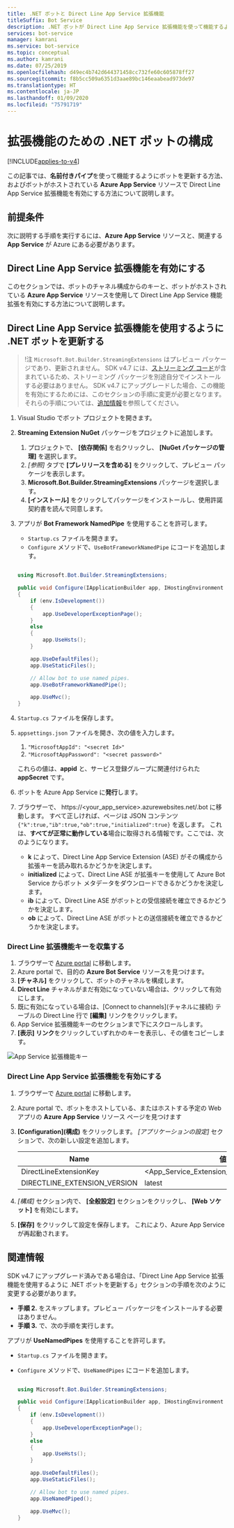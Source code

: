 ```yaml
---
title: .NET ボットと Direct Line App Service 拡張機能
titleSuffix: Bot Service
description: .NET ボットが Direct Line App Service 拡張機能を使って機能するようにする
services: bot-service
manager: kamrani
ms.service: bot-service
ms.topic: conceptual
ms.author: kamrani
ms.date: 07/25/2019
ms.openlocfilehash: d49ec4b742d644371458cc732fe60c605878ff27
ms.sourcegitcommit: f8b5cc509a6351d3aae89bc146eaabead973de97
ms.translationtype: HT
ms.contentlocale: ja-JP
ms.lasthandoff: 01/09/2020
ms.locfileid: "75791719"
---
```

# <a name="configure-net-bot-for-extension"></a>拡張機能のための .NET ボットの構成

[!INCLUDE[applies-to-v4](includes/applies-to.md)]

この記事では、**名前付きパイプ**を使って機能するようにボットを更新する方法、およびボットがホストされている **Azure App Service** リソースで Direct Line App Service 拡張機能を有効にする方法について説明します。  

## <a name="prerequisites"></a>前提条件

次に説明する手順を実行するには、**Azure App Service** リソースと、関連する **App Service** が Azure にある必要があります。

## <a name="enable-direct-line-app-service-extension"></a>Direct Line App Service 拡張機能を有効にする

このセクションでは、ボットのチャネル構成からのキーと、ボットがホストされている **Azure App Service** リソースを使用して Direct Line App Service 機能拡張を有効にする方法について説明します。

## <a name="update-net-bot-to-use-direct-line-app-service-extension"></a>Direct Line App Service 拡張機能を使用するように .NET ボットを更新する

>!注 `Microsoft.Bot.Builder.StreamingExtensions` はプレビュー パッケージであり、更新されません。 SDK v4.7 には、[ストリーミング コード](https://github.com/microsoft/botbuilder-dotnet/tree/master/libraries/Microsoft.Bot.Builder/Streaming)が含まれているため、ストリーミング パッケージを別途自分でインストールする必要はありません。 SDK v4.7 にアップグレードした場合、この機能を有効にするためには、このセクションの手順に変更が必要となります。それらの手順については、[追加情報](bot-service-channel-directline-extension-net-bot.md#additional-information)を参照してください。 

1. Visual Studio でボット プロジェクトを開きます。
2. **Streaming Extension NuGet** パッケージをプロジェクトに追加します。
    1. プロジェクトで、 **[依存関係]** を右クリックし、 **[NuGet パッケージの管理]** を選択します。
    2. *[参照]* タブで **[プレリリースを含める]** をクリックして、プレビュー パッケージを表示します。
    3. **Microsoft.Bot.Builder.StreamingExtensions** パッケージを選択します。
    4. **[インストール]** をクリックしてパッケージをインストールし、使用許諾契約書を読んで同意します。 
3. アプリが **Bot Framework NamedPipe** を使用することを許可します。
    - `Startup.cs` ファイルを開きます。
    - ``Configure`` メソッドで、``UseBotFrameworkNamedPipe`` にコードを追加します。

    ```csharp

    using Microsoft.Bot.Builder.StreamingExtensions;

    public void Configure(IApplicationBuilder app, IHostingEnvironment env)
    {
        if (env.IsDevelopment())
        {
            app.UseDeveloperExceptionPage();
        }
        else
        {
            app.UseHsts();
        }

        app.UseDefaultFiles();
        app.UseStaticFiles();

        // Allow bot to use named pipes.
        app.UseBotFrameworkNamedPipe();

        app.UseMvc();
    }
    ```

4. `Startup.cs` ファイルを保存します。
5. `appsettings.json` ファイルを開き、次の値を入力します。
    1. `"MicrosoftAppId": "<secret Id>"`
    2. `"MicrosoftAppPassword": "<secret password>"`

    これらの値は、**appid** と、サービス登録グループに関連付けられた **appSecret** です。

6. ボットを Azure App Service に**発行**します。
7. ブラウザーで、 https://<your_app_service>.azurewebsites.net/.bot に移動します。 すべて正しければ、ページは JSON コンテンツ `{"k":true,"ib":true,"ob":true,"initialized":true}` を返します。 これは、**すべてが正常に動作している**場合に取得される情報です。ここでは、次のようになります。

    - **k** によって、Direct Line App Service Extension (ASE) がその構成から拡張キーを読み取れるかどうかを決定します。 
    - **initialized** によって、Direct Line ASE が拡張キーを使用して Azure Bot Service からボット メタデータをダウンロードできるかどうかを決定します。
    - **ib** によって、Direct Line ASE がボットとの受信接続を確立できるかどうかを決定します。
    - **ob** によって、Direct Line ASE がボットとの送信接続を確立できるかどうかを決定します。 


### <a name="gather-your-direct-line-extension-keys"></a>Direct Line 拡張機能キーを収集する

1. ブラウザーで [Azure portal](https://portal.azure.com/) に移動します。
1. Azure portal で、目的の **Azure Bot Service** リソースを見つけます。
1. **[チャネル]** をクリックして、ボットのチャネルを構成します。
1. **Direct Line** チャネルがまだ有効になっていない場合は、クリックして有効にします。 
1. 既に有効になっている場合は、[Connect to channels]\(チャネルに接続\) テーブルの Direct Line 行で **[編集]** リンクをクリックします。
1. App Service 拡張機能キーのセクションまで下にスクロールします。 
1. **[表示] リンク**をクリックしていずれかのキーを表示し、その値をコピーします。

![App Service 拡張機能キー](./media/channels/direct-line-extension-extension-keys.png)

### <a name="enable-the-direct-line-app-service-extension"></a>Direct Line App Service 拡張機能を有効にする

1. ブラウザーで [Azure portal](https://portal.azure.com/) に移動します。
1. Azure portal で、ボットをホストしている、またはホストする予定の Web アプリの **Azure App Service** リソース ページを見つけます
1. **[Configuration]\(構成\)** をクリックします。 *[アプリケーションの設定]* セクションで、次の新しい設定を追加します。

    |Name|値|
    |---|---|
    |DirectLineExtensionKey|<App_Service_Extension_Key_From_Section_1>|
    |DIRECTLINE_EXTENSION_VERSION|latest|

1. *[構成]* セクション内で、 **[全般設定]** セクションをクリックし、 **[Web ソケット]** を有効にします。
1. **[保存]** をクリックして設定を保存します。 これにより、Azure App Service が再起動されます。

## <a name="additional-information"></a>関連情報 

SDK v4.7 にアップグレード済みである場合は、「Direct Line App Service 拡張機能を使用するように .NET ボットを更新する」セクションの手順を次のように変更する必要があります。 
- **手順 2.** をスキップします。プレビュー パッケージをインストールする必要はありません。 
- **手順 3.** で、次の手順を実行します。  

アプリが **UseNamedPipes** を使用することを許可します。
- `Startup.cs` ファイルを開きます。
- ``Configure`` メソッドで、``UseNamedPipes`` にコードを追加します。

    ```csharp

    using Microsoft.Bot.Builder.StreamingExtensions;

    public void Configure(IApplicationBuilder app, IHostingEnvironment env)
    {
        if (env.IsDevelopment())
        {
            app.UseDeveloperExceptionPage();
        }
        else
        {
            app.UseHsts();
        }

        app.UseDefaultFiles();
        app.UseStaticFiles();

        // Allow bot to use named pipes.
        app.UseNamedPiped();

        app.UseMvc();
    }

    ```

